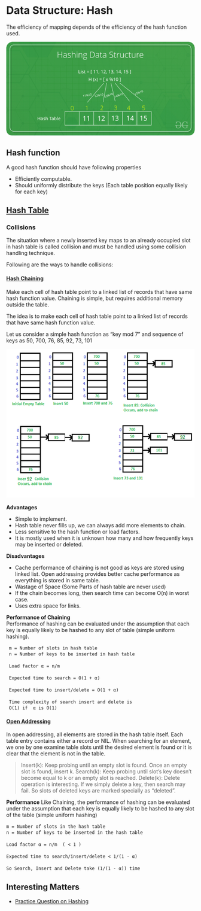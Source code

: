 # Data Structure: Hash

The efficiency of mapping depends of the efficiency of the hash function used.

![hash](assets/hash/hash.png)

## Hash function

A good hash function should have following properties
- Efficiently computable.
- Should uniformly distribute the keys (Each table position equally likely for each key)


## [Hash Table](https://www.geeksforgeeks.org/hashing-set-1-introduction)

### Collisions

The situation where a newly inserted key maps to an already occupied slot in hash table is called collision and must be handled using some collision handling technique.

Following are the ways to handle collisions:

#### [Hash Chaining](https://www.geeksforgeeks.org/hashing-set-2-separate-chaining/)

Make each cell of hash table point to a linked list of records that have same hash function value. Chaining is simple, but requires additional memory outside the table.

The idea is to make each cell of hash table point to a linked list of records that have same hash function value.

Let us consider a simple hash function as “key mod 7” and sequence of keys as 50, 700, 76, 85, 92, 73, 101

![hashchaining](assets/hash/hashchaining.png)

**Advantages**
- Simple to implement.
- Hash table never fills up, we can always add more elements to chain.
- Less sensitive to the hash function or load factors.
- It is mostly used when it is unknown how many and how frequently keys may be inserted or deleted.

**Disadvantages**
- Cache performance of chaining is not good as keys are stored using linked list. Open addressing provides better cache performance as everything is stored in same table.
- Wastage of Space (Some Parts of hash table are never used)
- If the chain becomes long, then search time can become O(n) in worst case.
- Uses extra space for links.

**Performance of Chaining**  
Performance of hashing can be evaluated under the assumption that each key is equally likely to be hashed to any slot of table (simple uniform hashing).
```
 m = Number of slots in hash table
 n = Number of keys to be inserted in hash table

 Load factor α = n/m

 Expected time to search = O(1 + α)

 Expected time to insert/delete = O(1 + α)

 Time complexity of search insert and delete is
 O(1) if  α is O(1)
```

#### [Open Addressing](https://www.geeksforgeeks.org/hashing-set-3-open-addressing/)

In open addressing, all elements are stored in the hash table itself. Each table entry contains either a record or NIL. When searching for an element, we one by one examine table slots until the desired element is found or it is clear that the element is not in the table.

> Insert(k): Keep probing until an empty slot is found. Once an empty slot is found, insert k.
Search(k): Keep probing until slot’s key doesn’t become equal to k or an empty slot is reached.
Delete(k): Delete operation is interesting. If we simply delete a key, then search may fail. So slots of deleted keys are marked specially as “deleted”.

**Performance**
Like Chaining, the performance of hashing can be evaluated under the assumption that each key is equally likely to be hashed to any slot of the table (simple uniform hashing)

```
m = Number of slots in the hash table
n = Number of keys to be inserted in the hash table

Load factor α = n/m  ( < 1 )

Expected time to search/insert/delete < 1/(1 - α)

So Search, Insert and Delete take (1/(1 - α)) time
```

## Interesting Matters
- [Practice Question on Hashing](https://www.geeksforgeeks.org/practice-problems-on-hashing/)
